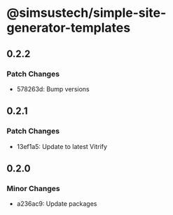 # @simsustech/simple-site-generator-templates

## 0.2.2

### Patch Changes

- 578263d: Bump versions

## 0.2.1

### Patch Changes

- 13ef1a5: Update to latest Vitrify

## 0.2.0

### Minor Changes

- a236ac9: Update packages
